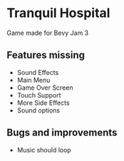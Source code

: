 # Tranquil Hospital

Game made for Bevy Jam 3

## Features missing

* Sound Effects
* Main Menu
* Game Over Screen
* Touch Support
* More Side Effects
* Sound options

## Bugs and improvements

* Music should loop
